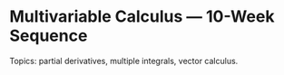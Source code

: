 # Multivariable Calculus — 10-Week Sequence
Topics: partial derivatives, multiple integrals, vector calculus.
